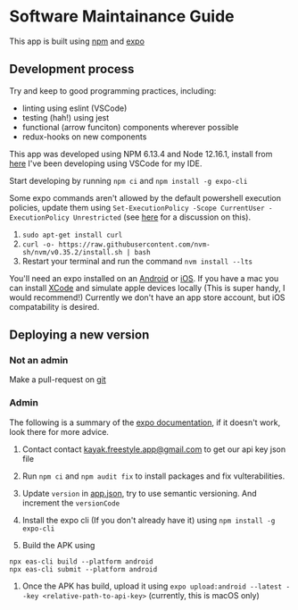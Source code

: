 # Software Maintainance Guide

This app is built using [npm](https://github.com/AntonyM71/FreestyleApp.git) and [expo](https://docs.expo.io/versions/latest/distribution/building-standalone-apps/)

## Development process

Try and keep to good programming practices, including:

-   linting using eslint (VSCode)
-   testing (hah!) using jest
-   functional (arrow funciton) components wherever possible
-   redux-hooks on new components

This app was developed using NPM 6.13.4 and Node 12.16.1, install from [here](https://nodejs.org/en/download/) I've been developing using VSCode for my IDE.

Start developing by running `npm ci` and `npm install -g expo-cli`

Some expo commands aren't allowed by the default powershell execution policies, update them using `Set-ExecutionPolicy -Scope CurrentUser -ExecutionPolicy Unrestricted` (see [here](https://stackoverflow.com/questions/41117421/ps1-cannot-be-loaded-because-running-scripts-is-disabled-on-this-system) for a discussion on this).

1. `sudo apt-get install curl`
1. `curl -o- https://raw.githubusercontent.com/nvm-sh/nvm/v0.35.2/install.sh | bash`
1. Restart your terminal and run the command `nvm install --lts`

You'll need an expo installed on an [Android](https://play.google.com/store/apps/details?id=host.exp.exponent&hl=en_GB) or [iOS](https://apps.apple.com/gb/app/expo-client/id982107779). If you have a mac you can install [XCode](https://developer.apple.com/xcode/) and simulate apple devices locally (This is super handy, I would recommend!) Currently we don't have an app store account, but iOS compatability is desired.

## Deploying a new version

### Not an admin

Make a pull-request on [git](https://github.com/AntonyM71/FreestyleApp)

### Admin

The following is a summary of the [expo documentation](https://docs.expo.io/versions/latest/distribution/building-standalone-apps/), if it doesn't work, look there for more advice.

1. Contact contact kayak.freestyle.app@gmail.com to get our api key json file

1. Run `npm ci` and `npm audit fix` to install packages and fix vulterabilities.

1. Update `version` in [app.json](./app.json), try to use semantic versioning. And increment the `versionCode`

1. Install the expo cli (If you don't already have it) using `npm install -g expo-cli`

1. Build the APK using

```
npx eas-cli build --platform android
npx eas-cli submit --platform android
```

1. Once the APK has build, upload it using `expo upload:android --latest --key <relative-path-to-api-key>` (currently, this is macOS only)
